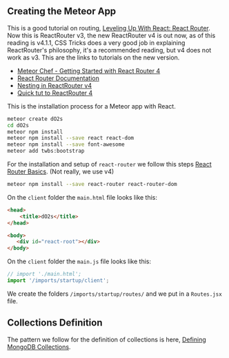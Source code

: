 ## Creating the Meteor App

This is a good tutorial on routing, [Leveling Up With React: React Router](https://css-tricks.com/learning-react-router/). Now this is ReactRouter v3, the new ReactRouter v4 is out now, as of this reading is v4.1.1, CSS Tricks does a very good job in explaining ReactRouter's philosophy, it's a recommended reading, but v4 does not work as v3. This are the links to tutorials on the new version.

-   [Meteor Chef - Getting Started with React Router 4](https://themeteorchef.com/tutorials/getting-started-with-react-router-v4)
-   [React Router Documentation](https://reacttraining.com/react-router/web/guides/quick-start)
-   [Nesting in ReactRouter v4](https://teamtreehouse.com/community/warning-you-should-not-use-route-component-and-route-children-in-the-same-route-route-children-will-be-ignored)
-   [Quick tut to ReactRouter 4](https://medium.com/@pshrmn/a-simple-react-router-v4-tutorial-7f23ff27adf˚)

This is the installation process for a Meteor app with React.

```bash
meteor create dO2s
cd dO2s
meteor npm install
meteor npm install --save react react-dom
meteor npm install --save font-awesome
meteor add twbs:bootstrap
```

For the installation and setup of `react-router` we follow this steps [React Router Basics](https://themeteorchef.com/tutorials/react-router-basics). (Not really, we use v4)

```bash
meteor npm install --save react-router react-router-dom
```

On the `client` folder the `main.html` file looks like this:

```html
<head>
    <title>dO2s</title>
</head>

<body>
   <div id="react-root"></div>
</body>
```

On the `client` folder the `main.js` file looks like this:
```javascript
// import './main.html';
import '/imports/startup/client';
```

We create the folders `/imports/startup/routes/` and we put in a `Routes.jsx` file.

## Collections Definition

The pattern we follow for the definition of collections is here, [Defining MongoDB Collections](https://themeteorchef.com/tutorials/defining-mongodb-collections).
